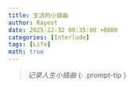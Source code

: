 ```yaml
---
title: 生活的小插曲
author: Rayest
date: 2025-12-32 00:35:00 +0800
categories: [Interlude]
tags: [Life]
math: true
---
```


> *记录人生小插曲*
{: .prompt-tip }
